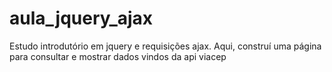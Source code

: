# aula_jquery_ajax
Estudo introdutório em jquery e requisições ajax. Aqui, construí uma página para consultar e mostrar dados vindos da api viacep
